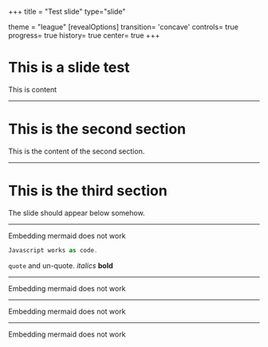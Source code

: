 +++
title = "Test slide"
type="slide"

theme = "league"
[revealOptions]
transition= 'concave'
controls= true
progress= true
history= true
center= true
+++

# This is a slide test

This is content

---

# This is the second section

This is the content of the second section.

___

# This is the third section

The slide should appear below somehow.

---

Embedding mermaid does not work

``` javascript
Javascript works as code.
```

``quote`` and un-quote. _italics_ __bold__


___

Embedding mermaid does not work


___

Embedding mermaid does not work


___

Embedding mermaid does not work

